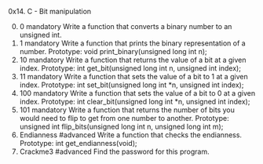 0x14. C - Bit manipulation

0. 0
mandatory
Write a function that converts a binary number to an unsigned int.
1. 1
mandatory
Write a function that prints the binary representation of a number.
Prototype: void print_binary(unsigned long int n);
2. 10
mandatory
Write a function that returns the value of a bit at a given index.
Prototype: int get_bit(unsigned long int n, unsigned int index);
3. 11
mandatory
Write a function that sets the value of a bit to 1 at a given index.
Prototype: int set_bit(unsigned long int *n, unsigned int index);
4. 100
mandatory
Write a function that sets the value of a bit to 0 at a given index.
Prototype: int clear_bit(unsigned long int *n, unsigned int index);
5. 101
mandatory
Write a function that returns the number of bits you would need to flip to get from one number to another.
Prototype: unsigned int flip_bits(unsigned long int n, unsigned long int m);
6. Endianness
#advanced
Write a function that checks the endianness.
Prototype: int get_endianness(void);
7. Crackme3
#advanced
Find the password for this program.

